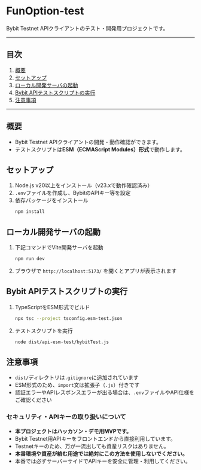 # FunOption-test

Bybit Testnet APIクライアントのテスト・開発用プロジェクトです。

---

## 目次
1. [概要](#概要)
2. [セットアップ](#セットアップ)
3. [ローカル開発サーバの起動](#ローカル開発サーバの起動)
4. [Bybit APIテストスクリプトの実行](#bybit-apiテストスクリプトの実行)
5. [注意事項](#注意事項)

---

## 概要
- Bybit Testnet APIクライアントの開発・動作確認ができます。
- テストスクリプトは**ESM（ECMAScript Modules）形式**で動作します。

## セットアップ
1. Node.js v20以上をインストール（v23.xで動作確認済み）
2. `.env`ファイルを作成し、BybitのAPIキー等を設定
3. 依存パッケージをインストール
    ```sh
    npm install
    ```

## ローカル開発サーバの起動
1. 下記コマンドでVite開発サーバを起動
    ```sh
    npm run dev
    ```
2. ブラウザで `http://localhost:5173/` を開くとアプリが表示されます

## Bybit APIテストスクリプトの実行
1. TypeScriptをESM形式でビルド
    ```sh
    npx tsc --project tsconfig.esm-test.json
    ```
2. テストスクリプトを実行
    ```sh
    node dist/api-esm-test/bybitTest.js
    ```

## 注意事項
- `dist/`ディレクトリは`.gitignore`に追加されています
- ESM形式のため、`import`文は拡張子（`.js`）付きです
- 認証エラーやAPIレスポンスエラーが出る場合は、`.env`ファイルやAPI仕様をご確認ください

### セキュリティ・APIキーの取り扱いについて
- **本プロジェクトはハッカソン・デモ用MVPです。**
- Bybit Testnet用APIキーをフロントエンドから直接利用しています。
- Testnetキーのため、万が一流出しても資産リスクはありません。
- **本番環境や資産が絡む用途では絶対にこの方法を使用しないでください。**
- 本番では必ずサーバーサイドでAPIキーを安全に管理・利用してください。
